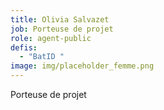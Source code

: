 ```yaml
---
title: Olivia Salvazet
job: Porteuse de projet
role: agent-public
defis:
  - "BatID "
image: img/placeholder_femme.png
---
```

Porteuse de projet
